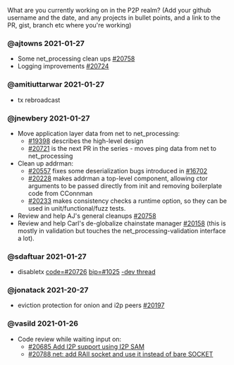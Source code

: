 What are you currently working on in the P2P realm? (Add your github username and the date, and any projects in bullet points, and a link to the PR, gist, branch etc where you're working)

### @ajtowns 2021-01-27

* Some net_processing clean ups [#20758](https://github.com/bitcoin/bitcoin/pull/20758)
* Logging improvements [#20724](https://github.com/bitcoin/bitcoin/pull/20724)

### @amitiuttarwar 2021-01-27

* tx rebroadcast

### @jnewbery 2021-01-27

- Move application layer data from net to net_processing:
  - [#19398](https://github.com/bitcoin/bitcoin/issues/19398) describes the high-level design
  - [#20721](https://github.com/bitcoin/bitcoin/pull/20721) is the next PR in the series - moves ping data from net to net_processing
- Clean up addrman:
  - [#20557](https://github.com/bitcoin/bitcoin/pull/20557) fixes some deserialization bugs introduced in [#16702](https://github.com/bitcoin/bitcoin/pull/16702)
  - [#20228](https://github.com/bitcoin/bitcoin/pull/20228) makes addrman a top-level component, allowing ctor arguments to be passed directly from init and removing boilerplate code from CConnman
  - [#20233](https://github.com/bitcoin/bitcoin/pull/20233) makes consistency checks a runtime option, so they can be used in unit/functional/fuzz tests.
- Review and help AJ's general cleanups [#20758](https://github.com/bitcoin/bitcoin/pull/20758)
- Review and help Carl's de-globalize chainstate manager [#20158](https://github.com/bitcoin/bitcoin/pull/20158) (this is mostly in validation but touches the net_processing-validation interface a lot).
### @sdaftuar 2021-01-27

* disabletx [code=#20726](https://github.com/bitcoin/bitcoin/pull/20726) [bip=#1025](https://github.com/bitcoin/bips/pull/1052) [-dev thread](https://lists.linuxfoundation.org/pipermail/bitcoin-dev/2021-January/018340.html)

### @jonatack 2021-20-27

* eviction protection for onion and i2p peers [#20197](https://github.com/bitcoin/bitcoin/pull/20197)

### @vasild 2021-01-26

* Code review while waiting input on:
  * [#20685 Add I2P support using I2P SAM](https://github.com/bitcoin/bitcoin/pull/20685)
  * [#20788 net: add RAII socket and use it instead of bare SOCKET](https://github.com/bitcoin/bitcoin/pull/20788)